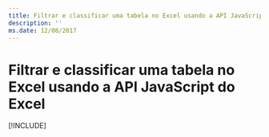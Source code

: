```yaml
---
title: Filtrar e classificar uma tabela no Excel usando a API JavaScript do Excel
description: ''
ms.date: 12/08/2017
---
```



# <a name="filter-and-sort-a-table-in-excel-using-the-excel-javascript-api"></a>Filtrar e classificar uma tabela no Excel usando a API JavaScript do Excel

[!INCLUDE[](../includes/excel-tutorial-filter-and-sort-table.md)]